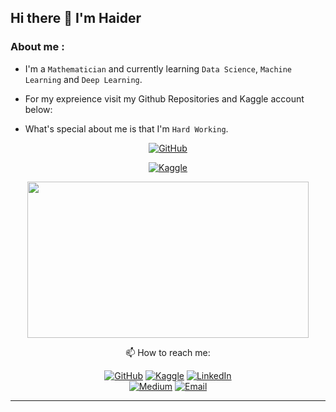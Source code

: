 ## Hi there 👋 I'm Haider

<!--
**HaiderQadri/HaiderQadri** is a ✨ _special_ ✨ repository because its `README.md` (this file) appears on your GitHub profile.

Here are some ideas to get you started:

- 🔭 I’m currently working on ...
- 🌱 I’m currently learning ...
- 👯 I’m looking to collaborate on ...
- 🤔 I’m looking for help with ...
- 💬 Ask me about ...
- 📫 How to reach me: ...
- 😄 Pronouns: ...
- ⚡ Fun fact: ...
-->

### About me :
  - I'm a `Mathematician` and currently learning `Data Science`, `Machine Learning` and `Deep Learning`.

  - For my expreience visit my Github Repositories and Kaggle account below:

  - What's special about me is that I'm `Hard Working`.
  
  <div id="header" align="center">
    
  [![GitHub](https://img.shields.io/badge/GitHub-Profile-blue?style=for-the-badge&logo=github)](https://github.com/HaiderQadri) 
    
  [![Kaggle](https://img.shields.io/badge/Kaggle-Profile-blue?style=for-the-badge&logo=kaggle)](https://www.kaggle.com/haiderrasoolqadri)
    
<div align="center">
  <img src="https://assets-global.website-files.com/5c19100c2b50073e6ee69da1/60d35967a853a1b14851703b_All%20the%20data%20(1).gif" width="450" height="250"/>
</div>


:mailbox: How to reach me: 

[![GitHub](https://img.shields.io/badge/GitHub-Profile-blue?style=for-the-badge&logo=github)](https://github.com/HaiderQadri) 
[![Kaggle](https://img.shields.io/badge/Kaggle-Profile-blue?style=for-the-badge&logo=kaggle)](https://www.kaggle.com/haiderrasoolqadri) 
[![LinkedIn](https://img.shields.io/badge/LinkedIn-Profile-blue?style=for-the-badge&logo=linkedin)](https://www.linkedin.com/in/haider-rasool-qadri-06a4b91b8/)  
[![Medium](https://img.shields.io/badge/Medium-Profile-blue?style=for-the-badge&logo=medium)](https://https//medium.com/@haiderqadri.07/) 
[![Email](https://img.shields.io/badge/Email-Contact%20Me-red?style=for-the-badge&logo=email)](mailto:haiderqadri.07@gmail.com)

---
